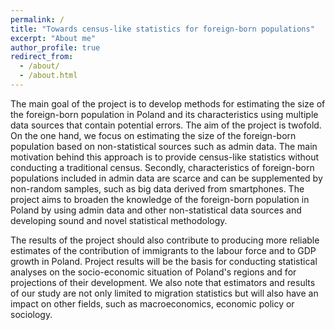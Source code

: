 ```yaml
---
permalink: /
title: "Towards census-like statistics for foreign-born populations"
excerpt: "About me"
author_profile: true
redirect_from: 
  - /about/
  - /about.html
---
```



The main goal of the project is to develop methods for estimating the size of the foreign-born population in  Poland and its characteristics using multiple data sources that contain potential errors.  The aim of the project is twofold. On the one hand, we focus on estimating the size of the foreign-born population based on non-statistical sources such as admin data. The main motivation behind this approach is to provide census-like statistics without conducting a traditional census. Secondly, characteristics of foreign-born populations included in admin data are scarce and can be supplemented by non-random samples, such as big data derived from smartphones. The project aims to broaden the knowledge of the foreign-born population in Poland by using admin data and other non-statistical data sources and developing sound and novel statistical methodology.

The results of the project should also contribute to producing more reliable estimates of the contribution of immigrants to the labour force and to GDP growth in Poland.  Project results will be the basis for conducting statistical analyses on the socio-economic situation of Poland's regions and for projections of their development. We also note that estimators and results of our study are not only limited to migration statistics but will also have an impact on other fields, such as macroeconomics, economic policy or sociology. 

